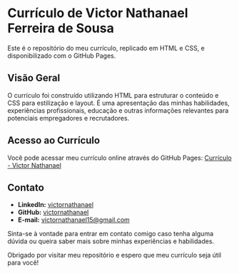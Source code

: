 # Currículo de Victor Nathanael Ferreira de Sousa

Este é o repositório do meu currículo, replicado em HTML e CSS, e disponibilizado com o GitHub Pages.

## Visão Geral

O currículo foi construído utilizando HTML para estruturar o conteúdo e CSS para estilização e layout. É uma apresentação das minhas habilidades, experiências profissionais, educação e outras informações relevantes para potenciais empregadores e recrutadores.

## Acesso ao Currículo

Você pode acessar meu currículo online através do GitHub Pages: [Currículo - Victor Nathanael](https://victornathanael.github.io/curriculo/)

## Contato

- **LinkedIn:** [victornathanael](https://www.linkedin.com/in/victornathanael/)
- **GitHub:** [victornathanael](https://github.com/VictorNathanael)
- **E-mail:** victornathanael15@gmail.com

Sinta-se à vontade para entrar em contato comigo caso tenha alguma dúvida ou queira saber mais sobre minhas experiências e habilidades.

Obrigado por visitar meu repositório e espero que meu currículo seja útil para você!
